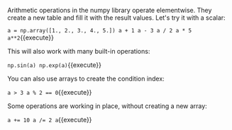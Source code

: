 Arithmetic operations in the numpy library operate elementwise. They create a new table and fill it with the result values. Let's try it with a scalar:

`a = np.array([1., 2., 3., 4., 5.])
a + 1
a - 3
a / 2
a * 5
a**2`{{execute}}

This will also work with many built-in operations:

`np.sin(a)
np.exp(a)`{{execute}}

You can also use arrays to create the condition index:

`a > 3
a % 2 == 0`{{execute}}

Some operations are working in place, without creating a new array:

`a += 10
a /= 2
a`{{execute}}
